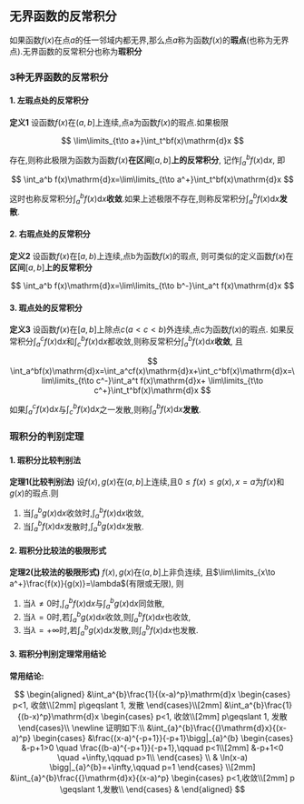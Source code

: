 ## 无界函数的反常积分

如果函数$f(x)$在点$a$的任一邻域内都无界,那么点$a$称为函数$f(x)$的**瑕点**(也称为无界点).无界函数的反常积分也称为**瑕积分**

### 3种无界函数的反常积分

#### 1. 左瑕点处的反常积分

**定义1** 设函数$f(x)$在$(a,b]$上连续,点a为函数$f(x)$的瑕点.如果极限

$$
\lim\limits_{t\to a+}\int_t^bf(x)\mathrm{d}x
$$

存在,则称此极限为函数为函数$f(x)$**在区间**$[a, b]$**上的反常积分**, 记作$\int_a^b f(x)\mathrm{d}x$, 即

$$
\int_a^b f(x)\mathrm{d}x=\lim\limits_{t\to a^+}\int_t^bf(x)\mathrm{d}x
$$

这时也称反常积分$\int_a^b f(x)\mathrm{d}x$**收敛**.如果上述极限不存在,则称反常积分$\int_a^bf(x)\mathrm{d}x$**发散**.

#### 2. 右瑕点处的反常积分

**定义2** 设函数$f(x)$在$[a,b)$上连续,点b为函数$f(x)$的瑕点, 则可类似的定义函数$f(x)$在**区间**$[a, b]$**上的反常积分**

$$
\int_a^b f(x)\mathrm{d}x=\lim\limits_{t\to b^-}\int_a^t f(x)\mathrm{d}x
$$

#### 3. 瑕点处的反常积分

**定义3** 设函数$f(x)$在$[a,b]$上除点$c(a < c < b)$外连续,点c为函数$f(x)$的瑕点.
如果反常积分$\int_a^cf(x)\mathrm{d}x$和$\int_c^b f(x)\mathrm{d}x$都收敛,则称反常积分$\int_a^bf(x)\mathrm{d}x$**收敛**, 且

$$
\int_a^bf(x)\mathrm{d}x=\int_a^cf(x)\mathrm{d}x+\int_c^bf(x)\mathrm{d}x=\lim\limits_{t\to c^-}\int_a^t f(x)\mathrm{d}x+ \lim\limits_{t\to c^+}\int_t^bf(x)\mathrm{d}x
$$

如果$\int_a^c f(x)\mathrm{d}x$与$\int_c^b f(x)\mathrm{d}x$之一发散,则称$\int_a^b f(x)\mathrm{d}x$**发散**.

### 瑕积分的判别定理

#### 1. 瑕积分比较判别法

**定理1(比较判别法)** 设$f(x), g(x)$在$(a, b]$上连续,且$0 \leqslant f(x) \leqslant g(x), x=a$为$f(x)$和$g(x)$的瑕点.则

1. 当$\int_a^b g(x)\mathrm{d}x$收敛时,$\int_a^b f(x)\mathrm{d}x$收敛,
2. 当$\int_a^b f(x)\mathrm{d}x$发散时,$\int_a^b g(x)\mathrm{d}x$发散.

#### 2. 瑕积分比较法的极限形式

**定理2(比较法的极限形式)** $f(x), g(x)$在$(a, b]$上非负连续, 且$\lim\limits_{x\to a^+}\frac{f(x)}{g(x)}=\lambda$(有限或无限), 则

1. 当$\lambda\not=0$时,$\int_a^{b}f(x)\mathrm{d}x$与$\int_a^{b}g(x)\mathrm{d}x$同敛散,
2. 当$\lambda=0$时,若$\int_a^{b}g(x)\mathrm{d}x$收敛,则$\int_a^{b}f(x)\mathrm{d}x$也收敛,
3. 当$\lambda=+\infty$时,若$\int_a^{b}g(x)\mathrm{d}x$发散,则$\int_a^{b}f(x)\mathrm{d}x$也发散.

#### 3. 瑕积分判别定理常用结论

**常用结论:**

$$
\begin{aligned}
	&\int_a^{b}\frac{1}{(x-a)^p}\mathrm{d}x
	\begin{cases}
		p<1, 收敛\\[2mm]
		p\geqslant 1, 发散
	\end{cases}\\[2mm]
	&\int_a^{b}\frac{1}{(b-x)^p}\mathrm{d}x
	\begin{cases}
		p<1, 收敛\\[2mm]
		p\geqslant 1, 发散
	\end{cases}\\
	\newline
	证明如下:\\
	&\int_{a}^{b}\frac{{}\mathrm{d}x}{(x-a)^p}
	\begin{cases}
		&\frac{(x-a)^{-p+1}}{-p+1}\bigg|_{a}^{b}
		\begin{cases}
			&-p+1>0 \quad \frac{(b-a)^{-p+1}}{-p+1},\qquad p<1\\[2mm]
			&-p+1<0 \quad +\infty,\qquad p>1\\
		\end{cases} \\
		& \ln(x-a) \bigg|_{a}^{b}=+\infty,\qquad p=1
	\end{cases} \\[2mm]
	&\int_{a}^{b}\frac{{}\mathrm{d}x}{(x-a)^p}
	\begin{cases}
		p<1,收敛\\[2mm]
		p \geqslant 1,发散\\
	\end{cases}
	&
\end{aligned}
$$
